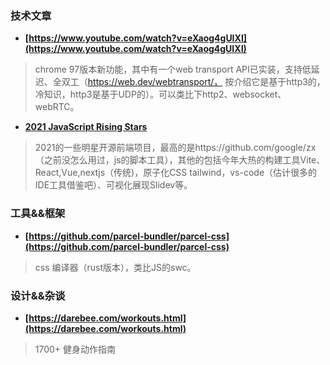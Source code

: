 ### 技术文章
+ **[https://www.youtube.com/watch?v=eXaog4gUIXI](https://www.youtube.com/watch?v=eXaog4gUIXI)**
> chrome 97版本新功能，其中有一个web transport API已实装，支持低延迟、全双工（https://web.dev/webtransport/， 按介绍它是基于http3的，冷知识，http3是基于UDP的）。可以类比下http2、websocket、webRTC。
+ **[2021 JavaScript Rising Stars](https://risingstars.js.org/2021/en#section-all)**
> 2021的一些明星开源前端项目，最高的是https://github.com/google/zx （之前没怎么用过，js的脚本工具），其他的包括今年大热的构建工具Vite、React,Vue,nextjs（传统)，原子化CSS tailwind，vs-code（估计很多的IDE工具借鉴吧）、可视化展现Slidev等。

### 工具&&框架
+ **[https://github.com/parcel-bundler/parcel-css](https://github.com/parcel-bundler/parcel-css)**
> css 编译器（rust版本），类比JS的swc。

### 设计&&杂谈
+ **[https://darebee.com/workouts.html](https://darebee.com/workouts.html)**
> 1700+ 健身动作指南
